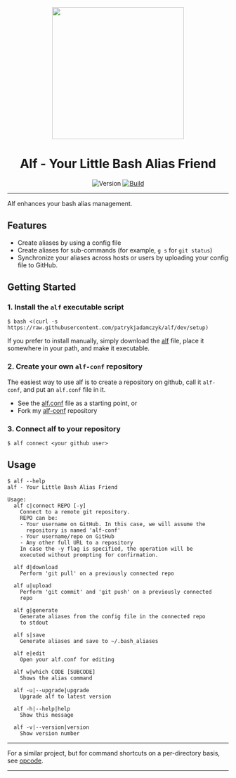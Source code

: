 <div align='center'>
<img src='alf-logo.svg' width=300>

Alf - Your Little Bash Alias Friend
==================================================

![Version](https://img.shields.io/badge/version-0.3.1-blue.svg)
[![Build](https://img.shields.io/travis/DannyBen/alf.svg)](https://travis-ci.org/DannyBen/alf)

</div>

---

Alf enhances your bash alias management.

Features
--------------------------------------------------

- Create aliases by using a config file
- Create aliases for sub-commands (for example, `g s` for `git status`)
- Synchronize your aliases across hosts or users by uploading your 
  config file to GitHub.


Getting Started
--------------------------------------------------

### 1. Install the `alf` executable script

    $ bash <(curl -s https://raw.githubusercontent.com/patrykjadamczyk/alf/dev/setup)

If you prefer to install manually, simply download the [alf](/alf) file,
place it somewhere in your path, and make it executable.

### 2. Create your own `alf-conf` repository  

The easiest way to use alf is to create a repository on github, call it 
`alf-conf`, and put an `alf.conf` file in it.

- See the [alf.conf](alf.conf) file as a starting point, or
- Fork my [alf-conf][conf] repository

### 3. Connect alf to your repository

    $ alf connect <your github user>


Usage
--------------------------------------------------

```
$ alf --help
alf - Your Little Bash Alias Friend

Usage:
  alf c|connect REPO [-y]
    Connect to a remote git repository.
    REPO can be:
    - Your username on GitHub. In this case, we will assume the
      repository is named 'alf-conf'
    - Your username/repo on GitHub
    - Any other full URL to a repository
    In case the -y flag is specified, the operation will be
    executed without prompting for confirmation.

  alf d|download
    Perform 'git pull' on a previously connected repo

  alf u|upload
    Perform 'git commit' and 'git push' on a previously connected
    repo

  alf g|generate
    Generate aliases from the config file in the connected repo
    to stdout

  alf s|save
    Generate aliases and save to ~/.bash_aliases

  alf e|edit
    Open your alf.conf for editing

  alf w|which CODE [SUBCODE]
    Shows the alias command

  alf -u|--upgrade|upgrade
    Upgrade alf to latest version

  alf -h|--help|help
    Show this message

  alf -v|--version|version
    Show version number
```

---

For a similar project, but for command shortcuts on a per-directory basis, 
see [opcode][opcode].


---

[conf]: https://github.com/DannyBen/alf-conf
[opcode]: https://github.com/DannyBen/opcode
